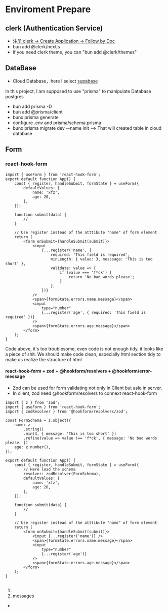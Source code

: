 # Enviroment Prepare

## clerk (Authentication Service)

- [注册 clerk -> Create Application -> Follow by Doc](https://clerk.com/)
- bun add @clerk/nextjs
- if you need clerk theme, you can "bun add @clerk/themes"

## DataBase

- Cloud Database，here I select [supabase](https://supabase.com/)

In this project, I am supposed to use "prisma" to manipulate Database postgres

- bun add prisma -D
- bun add @prisma/client
- bunx prisma generate
- configure .env and prisma/schema.prisma
- bunx prisma migrate dev --name init ==> That will created table in cloud database

## Form

### react-hook-form

```tsx
import { useForm } from 'react-hook-form';
export default function App() {
	const { register, handleSubmit, formState } = useForm({
		defaultValues: {
			name: 'xfz',
			age: 20,
		},
	});

	function submit(data) {
		//
	}

	// Use register instead of the atttibute "name" of form element
	return (
		<form onSubmit={handleSubmit(submit)}>
			<input
				{...register('name', {
					required: 'This field is required',
					minLength: { value: 3, messsage: 'This is too short' },
					validate: value => {
						if (value === 'f*ck') {
							return 'No bad words please';
						}
					},
				})}
			/>
			<span>{formState.errors.name.message}</span>
			<input
				type="number"
				{...register('age', { required: 'This field is required' })}
			/>
			<span>{formState.errors.age.message}</span>
		</form>
	);
}
```

Code above, it's too troublesome, even code is not enough tidy, it looks like a piece of shit.
We should make code clean, especially html section tidy to make us realize the structure of html

#### react-hook-form + zod + @hookform/resolvers + @hookform/error-message

- Zod can be used for form validating not only in Client but aslo in server.
- In client, zod need @hookform/resolvers to connext react-hook-form

```tsx
import { z } from 'zod';
import { useForm } from 'react-hook-form';
import { zodResolver } from '@hookform/resolvers/zod';

const FormSchema = z.object({
	name: z
		.string()
		.min(3, { message: 'This is too short' })
		.refine(value => value !== 'f*ck', { message: 'No bad words please' })
	age: z.number(),
});

export default function App() {
	const { register, handleSubmit, formState } = useForm({
		// Here load the schema
		resolver: zodResolver(FormSchema),
		defaultValues: {
			name: 'xfz',
			age: 20,
		},
	});

	function submit(data) {
		//
	}

	// Use register instead of the atttibute "name" of form element
	return (
		<form onSubmit={handleSubmit(submit)}>
			<input {...register('name')} />
			<span>{formState.errors.name.message}</span>
			<input
				type="number"
				{...register('age')}
			/>
			<span>{formState.errors.age.message}</span>
		</form>
	);
}
```

##

1.
2. messages

-
